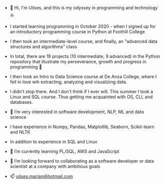 - 👋 Hi, I'm Ulises, and this is my odyssey in programming and technology :sailboat:
- I started learning programming in October 2020 - when I signed up for an introductory programming course in Python at Foothill College
- I then took an intermediate-level course, and finally, an "advanced data structures and algorithms" class
- In total, there are 19 projects (10 intermediate, 9 advanced) in the Python repository that illustrate my perseverance, growth and progress in programming :muscle:

- I then took an Intro to Data Science course at De Anza College, where I fell in love wih extracting, analyzing and visualizing data.

- I didn't stop there. And I don't think if I ever will. This summer I took a Linux and SQL course. Thus getting me acquainted with OS, CLI, and databases.
 
- 👀 I’m very interested in software development, NLP, ML and data science
- I have experience in Numpy, Pandas, Matplotlib, Seaborn, Scikit-learn and NLTK
- In addition to experience in SQL and Linux
- 🌱 I’m currently learning PL/SQL, AWS and JavaScript
- :rocket: I’m looking forward to collaborating as a software developer or data scientist at a company with ambitious goals
- 📫 ulises.marian@hotmail.com
